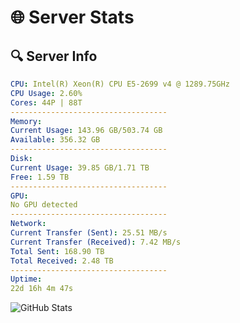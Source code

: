 # 🌐 Server Stats
## 🔍 Server Info
```yaml
CPU: Intel(R) Xeon(R) CPU E5-2699 v4 @ 1289.75GHz
CPU Usage: 2.60%
Cores: 44P | 88T
-----------------------------------
Memory:
Current Usage: 143.96 GB/503.74 GB
Available: 356.32 GB
-----------------------------------
Disk:
Current Usage: 39.85 GB/1.71 TB
Free: 1.59 TB
-----------------------------------
GPU:
No GPU detected
-----------------------------------
Network:
Current Transfer (Sent): 25.51 MB/s
Current Transfer (Received): 7.42 MB/s
Total Sent: 168.90 TB
Total Received: 2.48 TB
-----------------------------------
Uptime:
22d 16h 4m 47s
```
![GitHub Stats](https://img.shields.io/badge/Updated-2025-03-02_14:48:05-blue)